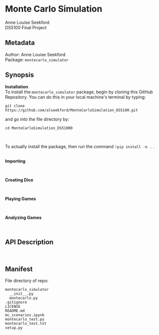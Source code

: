 # Monte Carlo Simulation
Anne Louise Seekford  
DS5100 Final Project


## Metadata  

Author: Anne Louise Seekford  
Package: 
```montecarlo_simulator```

## Synopsis  

**Installation**  
To install the ```montecarlo_simulator``` package, begin by cloning this GitHub Repository. You can do this in your local machine's terminal by typing:
```
git clone https://github.com/alseekford/MonteCarloSimulation_DS5100.git
``` 
and go into the file directory by:
```
cd MonteCarloSimulation_DS51000
```   
<br/>

To actually install the package, then run the command ```!pip install -e .``` .  
<br/>

**Importing**


<br/>

**Creating Dice**


<br/>

**Playing Games**


<br/>

**Analyzing Games**


<br/>

## API Description  


<br/>

## Manifest  
File directory of repo:
```
montecarlo_simulator
  __init__.py
  montecarlo.py
.gitignore
LICENSE
README.md
mc_scenarios.ipynb
montecarlo_test.py
montecarlo_test.txt
setup.py
```
